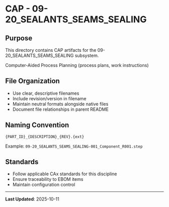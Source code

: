 # CAP - 09-20_SEALANTS_SEAMS_SEALING

## Purpose

This directory contains CAP artifacts for the 09-20_SEALANTS_SEAMS_SEALING subsystem.

Computer-Aided Process Planning (process plans, work instructions)

## File Organization

- Use clear, descriptive filenames
- Include revision/version in filename
- Maintain neutral formats alongside native files
- Document file relationships in parent README

## Naming Convention

```
{PART_ID}_{DESCRIPTION}_{REV}.{ext}
```

Example: `09-20_SEALANTS_SEAMS_SEALING-001_Component_R001.step`

## Standards

- Follow applicable CAx standards for this discipline
- Ensure traceability to EBOM items
- Maintain configuration control

---

**Last Updated**: 2025-10-11
